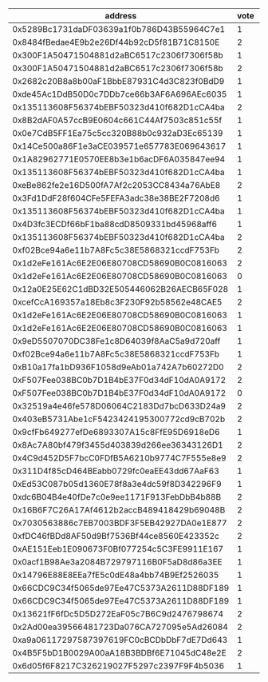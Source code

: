 address|vote|timestamp|signature
---|---|---|---
0x5289Bc1731daDF03639a1f0b786D43B55964C7e1|1|1598365498|0x0103adea8e75dadf72d8628a1fc16182b0af955d55bc9db80a3c2b5bebb48b6507d70748315d5d1b7c786fee6a449227daf40c3e8d5a29b21aa338dd52de128d1c
0x8484fBedae4E9b2e26Df44b92cD5f81B71C8150E|2|1598365571|0x38901f8453e2ad7054cc95e20bdfb147f55805089cff722591d8bb73ad7a430a250edc9e5a13f1b7151959f7f0655f1e917e39c5eb0bca9fa9ea53ea2696efcd1c
0x300F1A50471504881d2aBC6517c2306f7306f58b|1|1598365573|0x6598ac498c59ac861c2ff84764d28ab57c893d01918ee705f4feda0c31bcc318590b0e5bd5fc0db0e826278549bd3de85c176d4bf7fd552fa9cc3d48c3ed06c11c
0x300F1A50471504881d2aBC6517c2306f7306f58b|2|1598365723|0x045efee09b3a27b3e560218a831c635cbf35b32010cda6fde1275d4dc7aa2783147d3d0846a15b9c9a13137c2fe1f1c579709178ae78a6457492687d8ca4f7ca1c
0x2682c20B8a8b00aF1BbbE87931C4d3C823f0BdD9|1|1598365902|0x79b55d27fd2f81bebcf7472d2fe974642f76785496eccb517106ca46f7f9618b709df865eeaa6d47559449ec5c35605ffb043addecddac6438653aad7936a45c1b
0xde45Ac1DdB50D0c7DDb7ce66b3AF6A696AEc6035|1|1598365991|0xd4e51873656a96586a6402f805314013530f8983d18e2483cb2431c55cd0f96e6ade264c4a8b64319078afd4e836e3b5ebc3e89578f06a15d400aad93f9337fb1c
0x135113608F56374bEBF50323d410f682D1cCA4ba|2|1598366049|0x4a3a023ee3473705a7d730420434f6c727bb3d286e9cd413b26b4ccfa5040b4b7ce7bf663c6de4f56d86b7c787edea9e2ab75cf3e30f38ae2c511cc4dbd87f141b
0x8B2dAF0A57ccB9E0604c661C44Af7503c851c55f|1|1598366059|0xe4d7751a5dd4a70db398bc99f620957cbfcf465c7293f4cc9ac02ea98f25ab0029732e42b3c576cb527e0eee7a9fee257190397907da62ca4012463030d0c3281b
0x0e7CdB5FF1Ea75c5cc320B88b0c932aD3Ec65139|1|1598366228|0x8d54bbdf6111a1482c02eaf01882acc595b22ce5135e96b8049f605d067b8d3c401e4b9a14267b5b9a078fdd3ae230bde954261e08e9c7e1495ca9a4ee6c02581b
0x14Ce500a86F1e3aCE039571e657783E069643617|1|1598366271|0x4c84e4d3087ce06560fd5e850963149227751b2dbb5cdf2ef9fd9b4e1c4c29a11f703fb19b56d7ef3ecfdf466cd62215f2365ae7a6b92b7f465860ac1325f5f51c
0x1A82962771E0570EE8b3e1b6acDF6A035847ee94|1|1598366324|0xfe6e1f8ad9fe43448108f7ac951bf5011f8208eeaa0ed3ef8322d97d31237e5b69b49026bb0286cf44ade60a87bb2a54fa5dc4befc570e09fb44e3b3314deb1c1b
0x135113608F56374bEBF50323d410f682D1cCA4ba|1|1598366335|0xbb8fe73a2abc002f23a0401299fed624ea78191c78130066d5c2352ac9d8f97049abee445e936f2ab76d902ea5e1759cf80d9cd77d71eb4aa6ea374cb1577a2c1b
0xeBe862fe2e16D500fA7Af2c2053CC8434a76AbE8|2|1598366449|0xeda835d4c115386f97fe9e45fd1bcb7b24ccaaea138f9b7f06ffe0d54704809036be9db27b32218b954eb062cdd5bf1616d380eabae7ca50502560ed7e7bd0f51c
0x3Fd1DdF28f604CFe5FEFA3adc38e38BE2F7208d6|1|1598366557|0xcbeeef4694bd9f395b78fc4de65f539db773fab16d3a56b80b7eac690f9d0f0f373e9c825be32634626c6ebf74a1e45ad99f1d33369bfc3194cdd4221b4a06041b
0x135113608F56374bEBF50323d410f682D1cCA4ba|1|1598366602|0xe3431da01f975e0d73528567007876eafa1b2d3391be4ac6fe97122eb46f7b6350e6455c7873837cfcd36872cb070cf9a988c720f7e0a52e4a3017e9ed31d74e1c
0x4D3fc3ECDf66bF1ba88cdD8509331bd45968aff6|1|1598366701|0x6bd498ce46ae658009b935ae630272dd75d98da81216fd29f0fd1b14627d841c16e85a58dd0922ef6dc9ccee252dcb78642c4f45b45765d3fd35ffbffc10b3301b
0x135113608F56374bEBF50323d410f682D1cCA4ba|2|1598367340|0x48fd2def0fabdf2337d0910712115acc55d03dcd4f477b1b335a9c6763f1cd0229601eb9588505ac703580f8f52cb16878eec02152283d4ec3e49d37128b87ff1c
0xf02Bce94a6e11b7A8Fc5c38E5868321ccdF753Fb|2|1598367515|0x0469704375d345a72ed92d9cba23a5328e532be075f43fdf4c2056a5a9af1b3210cbb999d26491c61a7c755b05d6bf536500fd0f768b6d1c04c8b6d1b2bb971e1b
0x1d2eFe161Ac6E2E06E80708CD58690B0C0816063|2|1598367971|0xc0638b5680b5578cde16cb53abf4b5ffb3fbea7de81fc2b71a5f623fdb6c6bf8177d37a9c76c499f75643539ad20f01a62fa1280fb8eaeb9fb105b7d77b5b02e1b
0x1d2eFe161Ac6E2E06E80708CD58690B0C0816063|0|1598368543|0xec81176a5e8b5e7b5ce4658dc8d9f20c8a53dcbc5aa51c77f1d22fe1bc9eb51336ef2a5f0554b2206eb22e54a30b76be64f651f869352389faf73ea57cc9f2ee1b
0x12a0E25E62C1dBD32E505446062B26AECB65F028|1|1598368777|0x7152162d279f7de5155168c931ff54dfcc534ccad5a10bad219ca6faa5320c78266690082ee0de80b7e67a101846d0f19f084d63f1fb56dd97fde8394c69e3431c
0xcefCcA169357a18Eb8c3F230F92b58562e48CAE5|2|1598369471|0x53f7837c3d751152df47a6a9594bd28df13f8a42ceba2be020097136453c6be179bf4b91ed11b15c00ec0b72fe4a34911cec310a56a316d23ea71eae3616175a1c
0x1d2eFe161Ac6E2E06E80708CD58690B0C0816063|1|1598369478|0x91a9b7191f5de125153fdaa4e804a0014331c9ca00df49ce8b475c4b8e72b9837692ae942bec2539d205133160731d8b6d2331b171c8108f1e9da4b3291fbb391b
0x1d2eFe161Ac6E2E06E80708CD58690B0C0816063|1|1598370444|0xd52d4b7ac5d74227d6db8d6598e11204189bdca455630a51f108322e54254457136aeb8d19b47323f327755fb8ac19858e8479899b12f2c7bca0d7936f0425771b
0x9eD5507070DC38Fe1c8D64039f8AaC5a9d720aff|1|1598370529|0xcbdb748e1fadbbc96223d12f50d6e3ca213358e4c33c4da524f74c217e3102fe3ba5527f032da7178d11350290e8a21a4ee48ae16fe03928514bf98c73d290ee1c
0xf02Bce94a6e11b7A8Fc5c38E5868321ccdF753Fb|1|1598370840|0x554d14c232b1fbdc37da231b0616ea9d5d7efa3be461129e0b48f8be4a99b101482713e517f1b45c6d603507cf868f5001202f00cdb552425e4c21311ef580f21c
0xB10a17fa1bD936F1058d9eAb01a742A7b60272D0|2|1598370992|0xdd1af0f195017b885f687cf45fcbd6aefc8e8cd96a1011e5ed628b0fddd0472c4adb9843bac77265893f20e1fe85919b51f297293bc236485b59d8440350d65d1b
0xF507Fee038BC0b7D1B4bE37F0d34dF10dA0A9172|2|1598371125|0xac587041f0af8f15e2aae7287a7dc9742410587d15a5fcf6f1fd033e5cd1124962ef908888358fc98524b44d7cf927bc08a92595383e9f51d235e7d6eac85a5d1c
0xF507Fee038BC0b7D1B4bE37F0d34dF10dA0A9172|0|1598371465|0xa0fb0a2a902079328fb9da748a43a09944378011f0cae3139ad4535ee6982a6059a4cabc5a4efafacd8e788825e531385196397b4f8b81bc0319b9a2737e3fb21b
0x32519a4e46fe578D06064C2183Dd7bcD633D24a9|2|1598371556|0x8675696e1cf1eda33c9428602616e3d3d7d342d8d0c4cc4d7e07945292a3104b04bf63ccf15018e435aceb49a3a72ee83dc4cb6f204708b95b93f0c8124e55281b
0x403eB5731Abe1cF5423424195300772cd9cB702b|2|1598371751|0x1d20eb783eddb2cda127e14c351feee85d6f9d9456a5cdda43cf14276c3882a00dc18a1085459c410137064cf576d36581c0a1fe814b785fd7dbcd1216d3f07f1b
0x9cfFb649277efDe6893307A15c8FfE95D6918eD6|1|1598371928|0x4721ccfa6f534da3b2e87219d5b1d764593c46abf6161ca273cd79e09f96e122615449b13cfd02aa624c86948231bfd5d912d84c5387f2e0a472a83f55109c011c
0x8Ac7A80bf479f3455d403839d266ee36343126D1|2|1598372182|0x9838983e95daf5d3cb8c61e2082091008d92dcd384c783fcda990e74c69305a13ab3b192a85e960a03f3857e41b0202f3a83b96e33ce76480302c2932f505e4d1c
0x4C9d452D5F7bcC0FDfB5A6210b9774C7F555e8e9|2|1598372255|0x403b5114cb50ef4f48f043733f01c616bf7fc1a72369becd7e2398963db7d2612fe0ae12a829f73c2fb2523588c8abe0ff9ff4404d6d00c9b6fde9e7f58397a21b
0x311D4f85cD464BEabb0729fc0eaEE43dd67AaF63|1|1598372458|0xb8c2ee322247f55458c64c42409373a2431012ac12a9be9ea929512a59acc1351c2eec5d241d970df59e1676a54d8f462defca1da8f084b3233fa57d69066cca1b
0xEd53C087b05d1360E78f8a3e4dc59f8D342296F9|1|1598372910|0x01ae7eff0d8c7a02ad6b4ae494384872c103dd7ebec5243c928b99d219a3a87d394a997fc2fd727231400da4d32dc822b383f03f0446693ee738b3a844ca2a231b
0xdc6B04B4e40fDe7c0e9ee1171F913FebDbB4b88B|2|1598374496|0xb6382e6e523cc40105382644208ba81806f16c853e2b585930949200fa6b0f8443a5559db1433340aeb58be847876064895c7cbb34f719830636f5496d5c8d3d1c
0x16B6F7C26A17Af4612b2accB489418429b69048B|2|1598375206|0xb82d1b3752065646fa86882bd09c5e0e624a06c1c4b5dead149b3d7f3a55be3d396e8880cc6093321fe1b526bfa58e85aab3c1b1a45e24450bc076606c3e0e7d1b
0x7030563886c7EB7003BDF3F5EB42927DA0e1E877|2|1598380197|0xb3c1efb4d8d68f8c6f01e9d3c13f1db57087a954a5d464e65c0201c7eba72e3c086404a4afe25345abc0a218c72ace87adcbd9e972cf06b10dec35fea4163d231b
0xfDC46fBDd8AF50d9Bf7536Bf44ce8560E423352c|2|1598380258|0xa89880572988f76b1d020345ca2d42f368eb76d6c33bc708e3626c774a9811ac095a75485f19339710b17577cc929a5ec133ea0dba520619307d0305174d525e1b
0xAE151Eeb1E090673F0Bf077254c5C3FE9911E167|1|1598409475|0x6ed82729d6fb76bef5c2730e0f4f5a59aa4bdf4503399ef5fa60fe03d18d52a56f0af8b66c4579e310e36279a832efbdc970f9f71a70cb11652dbaee7ddff3a81c
0x0acf1B98Ae3a2084B729797116B0F5aD8d86a3EE|1|1598414663|0x1dbc9796d6d5f9dee62c81ce9e9d5196a2934d6fd78647037bdc0ae64c8d09016d43f313c9e8f5528e25873b3b4345e1f35d0340b577f7abf15f88a8f27cd2771c
0x14796E88E8EEa7fE5c0dE48a4bb74B9Ef2526035|1|1598418669|0x49ca19e8ca8fc3a21aac32ed27f2130398cd071fe897a08300273c92618a69a9602c1849d9fb9d942850a632f6f7fd1a08088760fdc3f8c90efbd7a77e7d18191c
0x66CDC9C34f5065de97Ee47C5373A2611D88DF189|1|1598420237|0xce9e060a63f6cf359f927cd68debf87b3bbe2837a5a5b7af17725290e2cd542646ad8770818029871abd2afa4ba2bbe7a7c95f634b9096440fd3df9a9f8620441b
0x66CDC9C34f5065de97Ee47C5373A2611D88DF189|1|1598420395|0xcac833542427f94589ea6a9f5f58578bfc6f39418f7262151f0d504f09df71801a278ee70927262f055476c56f20c306abc57475acf902ae1f02c40245d1d6571c
0x13621fF6fDc5D5D272EaF05c7B6C9d2476798674|2|1598422342|0x7a353c78619687383736f5ab838a51a671eed7a27186f6ec55508014525391802268fc836c459a8b91313daabfa077acf0e5c942716f60137c9aff4e6b1c8ff61b
0x2Ad00ea39566481723Da076CA727095e5Ad26084|2|1598423993|0x4ad138b140255d18317191c46c92124484046eb28a8d5d2b960db1dc298347d027a2f7244343303aca4f326c3c68eb1845fd1c521c32410636e2bd52dd3e7a9e1c
0xa9a06117297587397619FC0cBCDbDbF7dE7Dd643|1|1598424478|0x6406aa6f0d0bfd6ea60624b16d21676e196d2e27f997e213d8640f80dc015b9c23976cc181227537b67295324a46a2e42638c235410728feb1d031231e5b4df31b
0x4B5F5bD1B0029A00aA18B3BDBf6E71045dC48e2E|2|1598426329|0x9a048a92c3a9e8e92893bf41efaad24eb540a1a389568096805ab485b874f1d51212a9928f3b4f3fe7db0b9807f920377466add4945524f14990f7b32d79bc671b
0x6d05f6F8217C326219027F5297c2397F9F4b5036|1|1598426456|0xea289abe3c84e7617a9330f101eafda3c9e2c97d7cb9666805f039b358293eb543cee0b6ac9fc060d81332f425f8e57b09a2e52fe3fc80d2c4aa7437bfdbd4031c